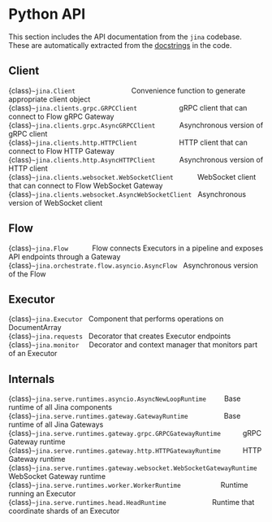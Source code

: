 # Python API

This section includes the API documentation from the `jina` codebase. These are automatically extracted from the [docstrings](https://peps.python.org/pep-0257/) in the code.


## Client

{class}`~jina.Client`&nbsp;&nbsp;&nbsp;&nbsp;&nbsp;&nbsp;&nbsp;&nbsp;&nbsp;&nbsp;&nbsp;&nbsp;&nbsp;&nbsp;&nbsp;&nbsp;&nbsp;&nbsp;&nbsp;&nbsp;&nbsp;&nbsp;&nbsp;&nbsp;&nbsp;&nbsp;&nbsp; Convenience function to generate appropriate client object\
{class}`~jina.clients.grpc.GRPCClient`&nbsp;&nbsp;&nbsp;&nbsp;&nbsp;&nbsp;&nbsp;&nbsp;&nbsp;&nbsp;&nbsp;&nbsp;&nbsp;&nbsp;&nbsp;&nbsp;&nbsp;&nbsp;&nbsp;&nbsp; gRPC client that can connect to Flow gRPC Gateway\
{class}`~jina.clients.grpc.AsyncGRPCClient`&nbsp;&nbsp;&nbsp;&nbsp;&nbsp;&nbsp;&nbsp;&nbsp;&nbsp;&nbsp;&nbsp; Asynchronous version of  gRPC client\
{class}`~jina.clients.http.HTTPClient`&nbsp;&nbsp;&nbsp;&nbsp;&nbsp;&nbsp;&nbsp;&nbsp;&nbsp;&nbsp;&nbsp;&nbsp;&nbsp;&nbsp;&nbsp;&nbsp;&nbsp;&nbsp;&nbsp;&nbsp; HTTP client that can connect to Flow HTTP Gateway\
{class}`~jina.clients.http.AsyncHTTPClient`&nbsp;&nbsp;&nbsp;&nbsp;&nbsp;&nbsp;&nbsp;&nbsp;&nbsp;&nbsp;&nbsp; Asynchronous version of HTTP client\
{class}`~jina.clients.websocket.WebSocketClient`&nbsp;&nbsp;&nbsp;&nbsp;&nbsp;&nbsp;&nbsp;&nbsp;&nbsp;&nbsp;&nbsp; WebSocket client that can connect to Flow WebSocket Gateway\
{class}`~jina.clients.websocket.AsyncWebSocketClient`&nbsp;&nbsp; Asynchronous version of WebSocket client


## Flow

{class}`~jina.Flow`&nbsp;&nbsp;&nbsp;&nbsp;&nbsp;&nbsp;&nbsp;&nbsp;&nbsp;&nbsp;&nbsp; Flow connects Executors in a pipeline and exposes API endpoints through a Gateway\
{class}`~jina.orchestrate.flow.asyncio.AsyncFlow`&nbsp;&nbsp; Asynchronous version of the Flow


## Executor

{class}`~jina.Executor`&nbsp;&nbsp; Component that performs operations on DocumentArray\
{class}`~jina.requests`&nbsp;&nbsp; Decorator that creates Executor endpoints\
{class}`~jina.monitor`&nbsp;&nbsp;&nbsp;&nbsp; Decorator and context manager that monitors part of an Executor


## Internals

{class}`~jina.serve.runtimes.asyncio.AsyncNewLoopRuntime`&nbsp;&nbsp;&nbsp;&nbsp;&nbsp;&nbsp;&nbsp;&nbsp; Base runtime of all Jina components\
{class}`~jina.serve.runtimes.gateway.GatewayRuntime`&nbsp;&nbsp;&nbsp;&nbsp;&nbsp;&nbsp;&nbsp;&nbsp;&nbsp;&nbsp;&nbsp;&nbsp;&nbsp;&nbsp;&nbsp;&nbsp;&nbsp; Base runtime of all Jina Gateways\
{class}`~jina.serve.runtimes.gateway.grpc.GRPCGatewayRuntime`&nbsp;&nbsp;&nbsp;&nbsp;&nbsp;&nbsp;&nbsp;&nbsp;&nbsp;&nbsp; gRPC Gateway runtime\
{class}`~jina.serve.runtimes.gateway.http.HTTPGatewayRuntime`&nbsp;&nbsp;&nbsp;&nbsp;&nbsp;&nbsp;&nbsp;&nbsp;&nbsp;&nbsp; HTTP Gateway runtime\
{class}`~jina.serve.runtimes.gateway.websocket.WebSocketGatewayRuntime`&nbsp; WebSocket Gateway runtime\
{class}`~jina.serve.runtimes.worker.WorkerRuntime`&nbsp;&nbsp;&nbsp;&nbsp;&nbsp;&nbsp;&nbsp;&nbsp;&nbsp;&nbsp;&nbsp;&nbsp;&nbsp;&nbsp;&nbsp;&nbsp;&nbsp;&nbsp;&nbsp; Runtime running an Executor\
{class}`~jina.serve.runtimes.head.HeadRuntime`&nbsp;&nbsp;&nbsp;&nbsp;&nbsp;&nbsp;&nbsp;&nbsp;&nbsp;&nbsp;&nbsp;&nbsp;&nbsp;&nbsp;&nbsp;&nbsp;&nbsp;&nbsp;&nbsp;&nbsp;&nbsp;&nbsp; Runtime that coordinate shards of an Executor

